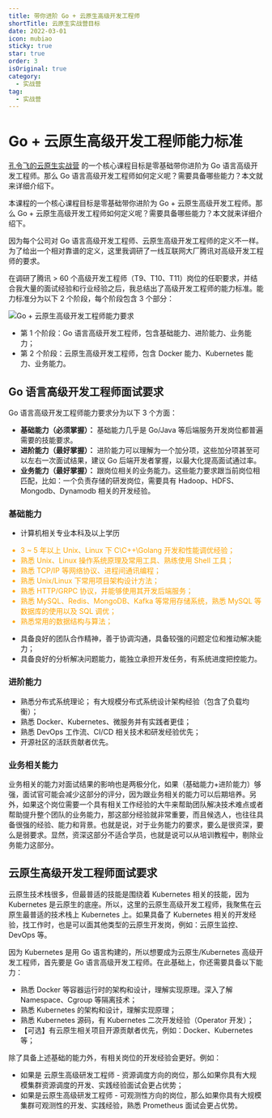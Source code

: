 ```yaml
---
title: 带你进阶 Go + 云原生高级开发工程师
shortTitle: 云原生实战营目标
date: 2022-03-01
icon: mubiao
sticky: true
star: true
order: 3
isOriginal: true
category:
  - 实战营
tag:
  - 实战营
---
```


# Go + 云原生高级开发工程师能力标准

[孔令飞的云原生实战营](/cloudnative/intro/intro.html) 的一个核心课程目标是零基础带你进阶为 Go 语言高级开发工程师。那么 Go 语言高级开发工程师如何定义呢？需要具备哪些能力？本文就来详细介绍下。

<!--more-->

本课程的一个核心课程目标是零基础带你进阶为 Go + 云原生高级开发工程师。那么 Go + 云原生高级开发工程师如何定义呢？需要具备哪些能力？本文就来详细介绍下。

因为每个公司对 Go 语言高级开发工程师、云原生高级开发工程师的定义不一样。为了给出一个相对靠谱的定义，这里我调研了一线互联网大厂腾讯对高级开发工程师的要求。

在调研了腾讯 > 60 个高级开发工程师（T9、T10、T11）岗位的任职要求，并结合我大量的面试经验和行业经验之后，我总结出了高级开发工程师的能力标准。能力标准分为以下 2 个阶段，每个阶段包含 3 个部分：

![Go + 云原生高级开发工程师能力要求](/images/Go_+_云原生高级开发工程师能力要求-水印.png)

- 第 1 个阶段：Go 语言高级开发工程师，包含基础能力、进阶能力、业务能力；
- 第 2 个阶段：云原生高级开发工程师，包含 Docker 能力、Kubernetes 能力、业务能力。

## Go 语言高级开发工程师面试要求

Go 语言高级开发工程师能力要求分为以下 3 个方面：
- **基础能力（必须掌握）：** 基础能力几乎是 Go/Java 等后端服务开发岗位都普遍需要的技能要求。
- **进阶能力（最好掌握）：** 进阶能力可以理解为一个加分项，这些加分项甚至可以左右一次面试结果，建议 Go 后端开发者掌握，以最大化提高面试通过率。
- **业务能力（最好掌握）：** 跟岗位相关的业务能力。这些能力要求跟当前岗位相匹配，比如：一个负责存储的研发岗位，需要具有 Hadoop、HDFS、Mongodb、Dynamodb 相关的开发经验。

### 基础能力

- 计算机相关专业本科及以上学历

<font color="orange">

- 3 ~ 5 年以上 Unix、Linux 下 C\C++\Golang 开发和性能调优经验；
- 熟悉 Unix、Linux 操作系统原理及常用工具、熟练使用 Shell 工具；
- 熟悉 TCP/IP 等网络协议、进程间通讯编程；
- 熟悉 Unix/Linux 下常用项目架构设计方法；
- 熟悉 HTTP/GRPC 协议，并能够使用其开发后端服务；
- 熟悉 MySQL、Redis、MongoDB、Kafka 等常用存储系统，熟悉 MySQL 等数据库的使用以及 SQL 调优；
- 熟悉常用的数据结构与算法；

</font>

- 具备良好的团队合作精神，善于协调沟通，具备较强的问题定位和推动解决能力；
- 具备良好的分析解决问题能力，能独立承担开发任务，有系统进度把控能力。

### 进阶能力

- 熟悉分布式系统理论； 有大规模分布式系统设计架构经验（包含了负载均衡）；
- 熟悉 Docker、Kubernetes、微服务并有实践者更佳；
- 熟悉 DevOps 工作流、CI/CD 相关技术和研发经验优先；
- 开源社区的活跃贡献者优先。

### 业务相关能力

业务相关的能力对面试结果的影响也是两极分化，如果（基础能力+进阶能力）够强，面试官可能会减少这部分的评分，因为跟业务相关的能力可以后期培养。另外，如果这个岗位需要一个具有相关工作经验的大牛来帮助团队解决技术难点或者帮助提升整个团队的业务能力，那这部分经验就非常重要，而且候选人，也往往具备很强的经验、能力和背景。也就是说，对于业务能力的要求，要么是很资深，要么是弱要求。显然，资深这部分不适合学员，也就是说可以从培训教程中，剔除业务能力这部分。


## 云原生高级开发工程师面试要求

云原生技术栈很多，但最普适的技能是围绕着 Kubernetes 相关的技能，因为 Kubernetes 是云原生的底座。所以，这里的云原生高级开发工程师，我聚焦在云原生最普适的技术栈上 Kubernetes 上。如果具备了 Kubernetes 相关的开发经验，找工作时，也是可以面其他类型的云原生开发岗，例如：云原生监控、DevOps 等。

因为 Kubernetes 是用 Go 语言构建的，所以想要成为云原生/Kubernetes 高级开发工程师，首先要是 Go 语言高级开发工程师。在此基础上，你还需要具备以下能力：
- 熟悉 Docker 等容器运行时的架构和设计，理解实现原理。深入了解 Namespace、Cgroup 等隔离技术；
- 熟悉 Kubernetes 的架构和设计，理解实现原理；
- 熟悉 Kubernetes 源码，有 Kubernetes 二次开发经验（Operator 开发）；
- 【可选】有云原生相关项目开源贡献者优先，例如：Docker、Kubernetes 等；

除了具备上述基础的能力外，有相关岗位的开发经验会更好。例如：
- 如果是 云原生高级研发工程师 - 资源调度方向的岗位，那么如果你具有大规模集群资源调度的开发、实践经验面试会更占优势；
- 如果是云原生高级研发工程师 - 可观测性方向的岗位，那么如果你具有大规模集群可观测性的开发、实践经验，熟悉 Prometheus 面试会更占优势。
